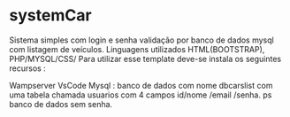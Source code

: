 # systemCar
Sistema simples com login e senha validação por banco de dados mysql com listagem de veículos. Linguagens utilizados HTML(BOOTSTRAP), PHP/MYSQL/CSS/
Para utilizar esse template deve-se instala os seguintes recursos : 

Wampserver
VsCode
Mysql : banco de dados com nome dbcarslist com uma tabela chamada usuarios com 4 campos id/nome /email /senha. ps banco de dados sem senha.

